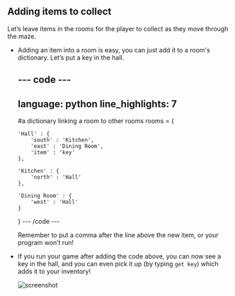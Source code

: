 ## Adding items to collect

Let’s leave items in the rooms for the player to collect as they move through the maze.

+ Adding an item into a room is easy, you can just add it to a room's dictionary. Let’s put a key in the hall.

    --- code ---
    ---
    language: python
    line_highlights: 7
    ---
    #a dictionary linking a room to other rooms
    rooms = {

      'Hall' : {
          'south' : 'Kitchen',
          'east' : 'Dining Room',
          'item' : 'key'
      },

      'Kitchen' : {
          'north' : 'Hall'
      },

      'Dining Room' : {
          'west' : 'Hall'
      }

    }
    --- /code ---

  Remember to put a comma after the line above the new item, or your program won’t run!

+ If you run your game after adding the code above, you can now see a key in the hall, and you can even pick it up (by typing `get key`) which adds it to your inventory!

  ![screenshot](images/rpg-key-test.png)  
